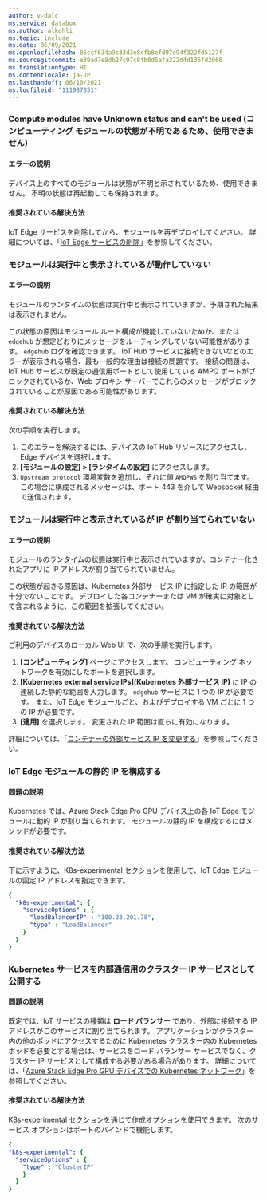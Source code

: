```yaml
---
author: v-dalc
ms.service: databox
ms.author: alkohli
ms.topic: include
ms.date: 06/09/2021
ms.openlocfilehash: 86ccf634a9c33d3e8cfb8efd97e94f322fd5127f
ms.sourcegitcommit: e39ad7e8db27c97c8fb0d6afa322d4d135fd2066
ms.translationtype: HT
ms.contentlocale: ja-JP
ms.lasthandoff: 06/10/2021
ms.locfileid: "111987851"
---
```

### <a name="compute-modules-have-unknown-status-and-cant-be-used"></a>Compute modules have Unknown status and can't be used (コンピューティング モジュールの状態が不明であるため、使用できません)

#### <a name="error-description"></a>エラーの説明

デバイス上のすべてのモジュールは状態が不明と示されているため、使用できません。 不明の状態は再起動しても保持されます。<!--Original Support ticket relates to trying to deploy a container app on a Hub. Based on the work item, I assume the error description should not be that specific, and that the error applies to Azure Stack Edge Devices, which is the focus of this troubleshooting.-->

#### <a name="suggested-solution"></a>推奨されている解決方法

IoT Edge サービスを削除してから、モジュールを再デプロイしてください。 詳細については、「[IoT Edge サービスの削除](../articles/databox-online/azure-stack-edge-gpu-manage-compute.md#remove-iot-edge-service)」を参照してください。


### <a name="modules-show-as-running-but-are-not-working"></a>モジュールは実行中と表示されているが動作していない

#### <a name="error-description"></a>エラーの説明

モジュールのランタイムの状態は実行中と表示されていますが、予期された結果は表示されません。 

この状態の原因はモジュール ルート構成が機能していないためか、または `edgehub` が想定どおりにメッセージをルーティングしていない可能性があります。 `edgehub` ログを確認できます。 IoT Hub サービスに接続できないなどのエラーが表示される場合、最も一般的な理由は接続の問題です。 接続の問題は、IoT Hub サービスが既定の通信用ポートとして使用している AMPQ ポートがブロックされているか、Web プロキシ サーバーでこれらのメッセージがブロックされていることが原因である可能性があります。

#### <a name="suggested-solution"></a>推奨されている解決方法

次の手順を実行します。
1. このエラーを解決するには、デバイスの IoT Hub リソースにアクセスし、Edge デバイスを選択します。 
1. **[モジュールの設定] > [ランタイムの設定]** にアクセスします。 
1. `Upstream protocol` 環境変数を追加し、それに値 `AMQPWS` を割り当てます。 この場合に構成されるメッセージは、ポート 443 を介して Websocket 経由で送信されます。

### <a name="modules-show-as-running-but-do-not-have-an-ip-assigned"></a>モジュールは実行中と表示されているが IP が割り当てられていない

#### <a name="error-description"></a>エラーの説明

モジュールのランタイムの状態は実行中と表示されていますが、コンテナー化されたアプリに IP アドレスが割り当てられていません。 

この状態が起きる原因は、Kubernetes 外部サービス IP に指定した IP の範囲が十分でないことです。 デプロイした各コンテナーまたは VM が確実に対象として含まれるように、この範囲を拡張してください。

#### <a name="suggested-solution"></a>推奨されている解決方法

ご利用のデバイスのローカル Web UI で、次の手順を実行します。
1. **[コンピューティング]** ページにアクセスします。 コンピューティング ネットワークを有効にしたポートを選択します。 
1. **[Kubernetes external service IPs]\(Kubernetes 外部サービス IP\)** に IP の連続した静的な範囲を入力します。 `edgehub` サービスに 1 つの IP が必要です。 また、IoT Edge モジュールごと、およびデプロイする VM ごとに 1 つの IP が必要です。 
1. **[適用]** を選択します。 変更された IP 範囲は直ちに有効になります。

詳細については、「[コンテナーの外部サービス IP を変更する](../articles/databox-online/azure-stack-edge-gpu-manage-compute.md#change-external-service-ips-for-containers)」を参照してください。

### <a name="configure-static-ips-for-iot-edge-modules"></a>IoT Edge モジュールの静的 IP を構成する

#### <a name="problem-description"></a>問題の説明

Kubernetes では、Azure Stack Edge Pro GPU デバイス上の各 IoT Edge モジュールに動的 IP が割り当てられます。 モジュールの静的 IP を構成するにはメソッドが必要です。

#### <a name="suggested-solution"></a>推奨されている解決方法

下に示すように、K8s-experimental セクションを使用して、IoT Edge モジュールの固定 IP アドレスを指定できます。 

```yaml
{
  "k8s-experimental": {
    "serviceOptions" : {
      "loadBalancerIP" : "100.23.201.78",
      "type" : "LoadBalancer"
    }
  }
}
```
### <a name="expose-kubernetes-service-as-cluster-ip-service-for-internal-communication"></a>Kubernetes サービスを内部通信用のクラスター IP サービスとして公開する

#### <a name="problem-description"></a>問題の説明

既定では、IoT サービスの種類は **ロード バランサー** であり、外部に接続する IP アドレスがこのサービスに割り当てられます。 アプリケーションがクラスター内の他のポッドにアクセスするために Kubernetes クラスター内の Kubernetes ポッドを必要とする場合は、サービスをロード バランサー サービスでなく、クラスター IP サービスとして構成する必要がある場合があります。 詳細については、「[Azure Stack Edge Pro GPU デバイスでの Kubernetes ネットワーク](../articles/databox-online/azure-stack-edge-gpu-kubernetes-networking.md)」を参照してください。

#### <a name="suggested-solution"></a>推奨されている解決方法

K8s-experimental セクションを通じて作成オプションを使用できます。 次のサービス オプションはポートのバインドで機能します。

```yaml
{
"k8s-experimental": {
  "serviceOptions" : {
    "type" : "ClusterIP"
    }
  }
}
```